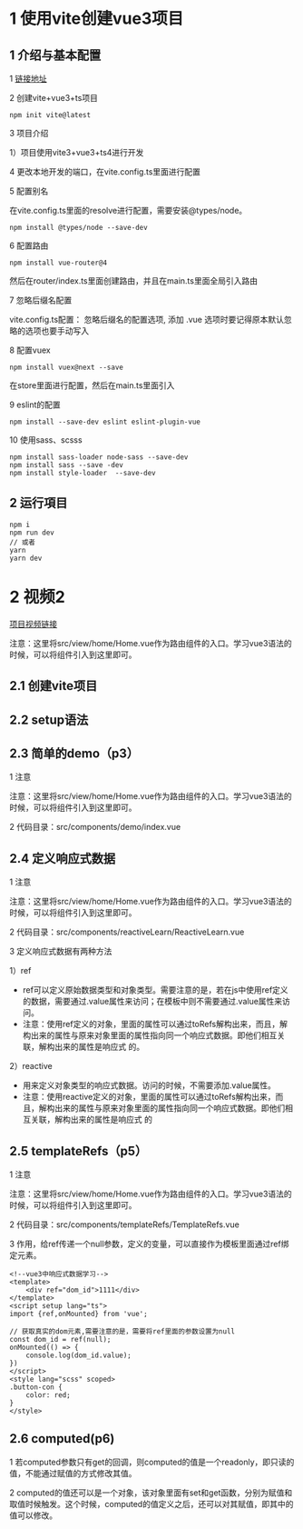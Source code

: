 # 1 使用vite创建vue3项目

## 1 介绍与基本配置

1 [链接地址](https://blog.csdn.net/weixin_44576057/article/details/123704709?spm=1001.2101.3001.6650.2&utm_medium=distribute.pc_relevant.none-task-blog-2%7Edefault%7ECTRLIST%7ERate-2-123704709-blog-121894233.pc_relevant_recovery_v2&depth_1-utm_source=distribute.pc_relevant.none-task-blog-2%7Edefault%7ECTRLIST%7ERate-2-123704709-blog-121894233.pc_relevant_recovery_v2&utm_relevant_index=3)

2 创建vite+vue3+ts项目

```javascript、
npm init vite@latest
```

3 项目介绍

1）项目使用vite3+vue3+ts4进行开发

4 更改本地开发的端口，在vite.config.ts里面进行配置

5 配置别名

在vite.config.ts里面的resolve进行配置，需要安装@types/node。

```
npm install @types/node --save-dev
```

6 配置路由

```
npm install vue-router@4
```

然后在router/index.ts里面创建路由，并且在main.ts里面全局引入路由

7 忽略后缀名配置

vite.config.ts配置： 忽略后缀名的配置选项, 添加 .vue 选项时要记得原本默认忽略的选项也要手动写入

8 配置vuex

```
npm install vuex@next --save
```

在store里面进行配置，然后在main.ts里面引入

9 eslint的配置

```
npm install --save-dev eslint eslint-plugin-vue
```

10 使用sass、scsss

```
npm install sass-loader node-sass --save-dev
npm install sass --save -dev
npm install style-loader  --save-dev
```

## 2 运行項目

```
npm i
npm run dev
// 或者
yarn 
yarn dev
```

# 2 视频2

[项目视频链接](https://www.bilibili.com/video/BV1gf4y1W783?p=2&spm_id_from=pageDriver&vd_source=0a0dd058ef849bffba564af91a70780d)

注意：这里将src/view/home/Home.vue作为路由组件的入口。学习vue3语法的时候，可以将组件引入到这里即可。

## 2.1 创建vite项目

## 2.2 setup语法

## 2.3 简单的demo（p3）

1 注意

注意：这里将src/view/home/Home.vue作为路由组件的入口。学习vue3语法的时候，可以将组件引入到这里即可。

2 代码目录：src/components/demo/index.vue

## 2.4 定义响应式数据

1 注意

注意：这里将src/view/home/Home.vue作为路由组件的入口。学习vue3语法的时候，可以将组件引入到这里即可。

2 代码目录：src/components/reactiveLearn/ReactiveLearn.vue

3 定义响应式数据有两种方法

1）ref

- ref可以定义原始数据类型和对象类型。需要注意的是，若在js中使用ref定义的数据，需要通过.value属性来访问；在模板中则不需要通过.value属性来访问。
- 注意：使用ref定义的对象，里面的属性可以通过toRefs解构出来，而且，解构出来的属性与原来对象里面的属性指向同一个响应式数据。即他们相互关联，解构出来的属性是响应式 的。

2）reactive

- 用来定义对象类型的响应式数据。访问的时候，不需要添加.value属性。
- 注意：使用reactive定义的对象，里面的属性可以通过toRefs解构出来，而且，解构出来的属性与原来对象里面的属性指向同一个响应式数据。即他们相互关联，解构出来的属性是响应式 的



## 2.5 templateRefs（p5）

1 注意

注意：这里将src/view/home/Home.vue作为路由组件的入口。学习vue3语法的时候，可以将组件引入到这里即可。

2 代码目录：src/components/templateRefs/TemplateRefs.vue

3 作用，给ref传递一个null参数，定义的变量，可以直接作为模板里面通过ref绑定元素。

```vue
<!--vue3中响应式数据学习-->
<template>
	<div ref="dom_id">1111</div>
</template>
<script setup lang="ts">
import {ref,onMounted} from 'vue';

// 获取真实的dom元素,需要注意的是，需要将ref里面的参数设置为null
const dom_id = ref(null);
onMounted(() => {
	console.log(dom_id.value);
})
</script>
<style lang="scss" scoped>
.button-con {
	color: red;
}
</style>
```



## 2.6 computed(p6)

1 若computed参数只有get的回调，则computed的值是一个readonly，即只读的值，不能通过赋值的方式修改其值。

2 computed的值还可以是一个对象，该对象里面有set和get函数，分别为赋值和取值时候触发。这个时候，computed的值定义之后，还可以对其赋值，即其中的值可以修改。



